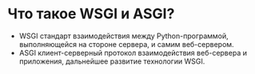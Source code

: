 # Что такое WSGI и ASGI?

- WSGI стандарт взаимодействия между Python-программой, выполняющейся на стороне сервера, и самим веб-сервером.
- ASGI клиент-серверный протокол взаимодействия веб-сервера и приложения, дальнейшее развитие технологии WSGI.